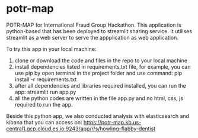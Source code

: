 # potr-map
POTR-MAP for International Fraud Group Hackathon.
This application is python-based that has been deployed to streamlit sharing service.
It utilises streamlit as a web server to serve the appplication as web application.

To try this app in your local machine:
  1. clone or download the code and files in the repo to your local machine
  2. install dependencies listed in requirements.txt file, 
  for example, you can use pip by open terminal in the project folder and use command: pip install -r requirements.txt
  3. after all dependencies and libraries required installed, you can run the app: streamlit run app.py
  4. all the python codes are written in the file app.py and no html, css, js required to run the app.
  
Beside this python app, we also conducted analysis with elasticsearch and kibana that you can access on:
https://potr-map.kb.us-central1.gcp.cloud.es.io:9243/app/r/s/howling-flabby-dentist

